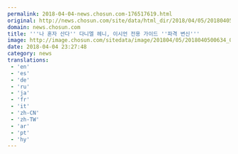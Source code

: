 ```yaml
---
permalink: 2018-04-04-news.chosun.com-176517619.html
original: http://news.chosun.com/site/data/html_dir/2018/04/05/2018040500654.html
domain: news.chosun.com
title: '''나 혼자 산다'' 다니엘 헤니, 이시언 전용 가이드 ''파격 변신'''
image: http://image.chosun.com/sitedata/image/201804/05/2018040500634_0.jpg
date: 2018-04-04 23:27:48
category: news
translations: 
 - 'en'
 - 'es'
 - 'de'
 - 'ru'
 - 'ja'
 - 'fr'
 - 'it'
 - 'zh-CN'
 - 'zh-TW'
 - 'ar'
 - 'pt'
 - 'hy'
---
```


